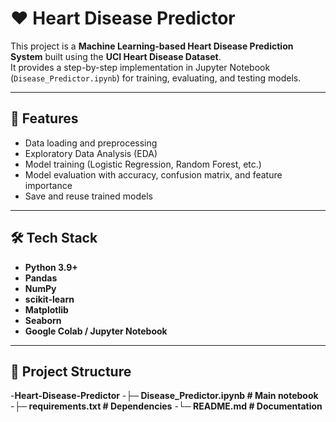 # ❤️ Heart Disease Predictor

This project is a **Machine Learning-based Heart Disease Prediction System** built using the **UCI Heart Disease Dataset**.  
It provides a step-by-step implementation in Jupyter Notebook (`Disease_Predictor.ipynb`) for training, evaluating, and testing models.

---

## 📌 Features
- Data loading and preprocessing  
- Exploratory Data Analysis (EDA)  
- Model training (Logistic Regression, Random Forest, etc.)  
- Model evaluation with accuracy, confusion matrix, and feature importance  
- Save and reuse trained models  

---

## 🛠️ Tech Stack
- **Python 3.9+**
- **Pandas**
- **NumPy**
- **scikit-learn**
- **Matplotlib**
- **Seaborn**
- **Google Colab / Jupyter Notebook**

---

## 📂 Project Structure
-**Heart-Disease-Predictor**
-**├─ Disease_Predictor.ipynb   # Main notebook**
-**├─ requirements.txt          # Dependencies**
-**└─ README.md                 # Documentation**


